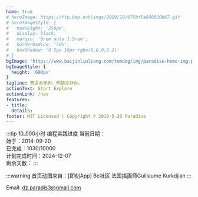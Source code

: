 ```yaml
---
home: true
# heroImage: https://ftp.bmp.ovh/imgs/2019/10/675bf5e848830b67.gif
# heroImageStyle: {
#   maxHeight: '250px',
#   display: block,
#   margin: '6rem auto 1.5rem',
#   borderRadius: '50%',
#   boxShadow: '0 5px 18px rgba(0,0,0,0.2)'
# }
bgImage: 'https://www.baijinliuliang.com/tomdog/img/paradise-home-img.png'
bgImageStyle: {
  height: '600px'
}
tagline: 菩提本无树，明镜亦非台。
actionText: Start Explore
actionLink: /nav
features:
- title: 
  details:
footer: MIT Licensed | Copyright © 2019-5-23 Paradise
---
```


:::tip 10_000小时 编程实践进度
当前日期：  
始于：2014-09-20  
已完成：1030/10000  
计划完成时间：2024-12-07  
剩余天数：
:::

:::warning
首页动图来自：[即刻App] Be社区 法国插画师Guillaume Kurkdjian
:::

Email: dz.paradis3@gmail.com
